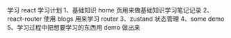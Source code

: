 学习 react 学习计划
1、基础知识
home 页用来做基础知识学习笔记记录
2、react-router 使用
blogs 用来学习 router
3、zustand 状态管理
4、some demo
5、学习过程中把想要学习的东西用 demo 做出来
